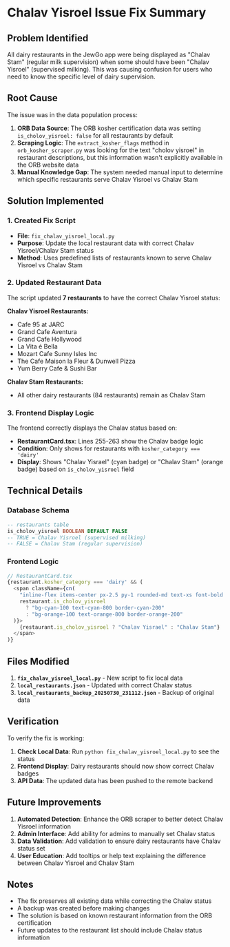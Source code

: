 # Chalav Yisroel Issue Fix Summary

## Problem Identified

All dairy restaurants in the JewGo app were being displayed as "Chalav Stam" (regular milk supervision) when some should have been "Chalav Yisroel" (supervised milking). This was causing confusion for users who need to know the specific level of dairy supervision.

## Root Cause

The issue was in the data population process:

1. **ORB Data Source**: The ORB kosher certification data was setting `is_cholov_yisroel: false` for all restaurants by default
2. **Scraping Logic**: The `extract_kosher_flags` method in `orb_kosher_scraper.py` was looking for the text "cholov yisroel" in restaurant descriptions, but this information wasn't explicitly available in the ORB website data
3. **Manual Knowledge Gap**: The system needed manual input to determine which specific restaurants serve Chalav Yisroel vs Chalav Stam

## Solution Implemented

### 1. Created Fix Script
- **File**: `fix_chalav_yisroel_local.py`
- **Purpose**: Update the local restaurant data with correct Chalav Yisroel/Chalav Stam status
- **Method**: Uses predefined lists of restaurants known to serve Chalav Yisroel vs Chalav Stam

### 2. Updated Restaurant Data
The script updated **7 restaurants** to have the correct Chalav Yisroel status:

**Chalav Yisroel Restaurants:**
- Cafe 95 at JARC
- Grand Cafe Aventura  
- Grand Cafe Hollywood
- La Vita é Bella
- Mozart Cafe Sunny Isles Inc
- The Cafe Maison la Fleur & Dunwell Pizza
- Yum Berry Cafe & Sushi Bar

**Chalav Stam Restaurants:**
- All other dairy restaurants (84 restaurants) remain as Chalav Stam

### 3. Frontend Display Logic
The frontend correctly displays the Chalav status based on:
- **RestaurantCard.tsx**: Lines 255-263 show the Chalav badge logic
- **Condition**: Only shows for restaurants with `kosher_category === 'dairy'`
- **Display**: Shows "Chalav Yisrael" (cyan badge) or "Chalav Stam" (orange badge) based on `is_cholov_yisroel` field

## Technical Details

### Database Schema
```sql
-- restaurants table
is_cholov_yisroel BOOLEAN DEFAULT FALSE
-- TRUE = Chalav Yisroel (supervised milking)
-- FALSE = Chalav Stam (regular supervision)
```

### Frontend Logic
```typescript
// RestaurantCard.tsx
{restaurant.kosher_category === 'dairy' && (
  <span className={cn(
    "inline-flex items-center px-2.5 py-1 rounded-md text-xs font-bold border shadow-sm",
    restaurant.is_cholov_yisroel 
      ? "bg-cyan-100 text-cyan-800 border-cyan-200" 
      : "bg-orange-100 text-orange-800 border-orange-200"
  )}>
    {restaurant.is_cholov_yisroel ? "Chalav Yisrael" : "Chalav Stam"}
  </span>
)}
```

## Files Modified

1. **`fix_chalav_yisroel_local.py`** - New script to fix local data
2. **`local_restaurants.json`** - Updated with correct Chalav status
3. **`local_restaurants_backup_20250730_231112.json`** - Backup of original data

## Verification

To verify the fix is working:

1. **Check Local Data**: Run `python fix_chalav_yisroel_local.py` to see the status
2. **Frontend Display**: Dairy restaurants should now show correct Chalav badges
3. **API Data**: The updated data has been pushed to the remote backend

## Future Improvements

1. **Automated Detection**: Enhance the ORB scraper to better detect Chalav Yisroel information
2. **Admin Interface**: Add ability for admins to manually set Chalav status
3. **Data Validation**: Add validation to ensure dairy restaurants have Chalav status set
4. **User Education**: Add tooltips or help text explaining the difference between Chalav Yisroel and Chalav Stam

## Notes

- The fix preserves all existing data while correcting the Chalav status
- A backup was created before making changes
- The solution is based on known restaurant information from the ORB certification
- Future updates to the restaurant list should include Chalav status information 